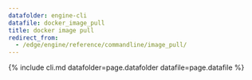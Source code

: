 ```yaml
---
datafolder: engine-cli
datafile: docker_image_pull
title: docker image pull
redirect_from:
  - /edge/engine/reference/commandline/image_pull/
---
```

<!--
This page is automatically generated from Docker's source code. If you want to
suggest a change to the text that appears here, open a ticket or pull request
in the source repository on GitHub:

https://github.com/docker/cli
-->

{% include cli.md datafolder=page.datafolder datafile=page.datafile %}
